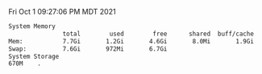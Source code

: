 Fri Oct  1 09:27:06 PM MDT 2021
```bash
System Memory
               total        used        free      shared  buff/cache   available
Mem:           7.7Gi       1.2Gi       4.6Gi       8.0Mi       1.9Gi       6.2Gi
Swap:          7.6Gi       972Mi       6.7Gi
System Storage
670M	.
```

